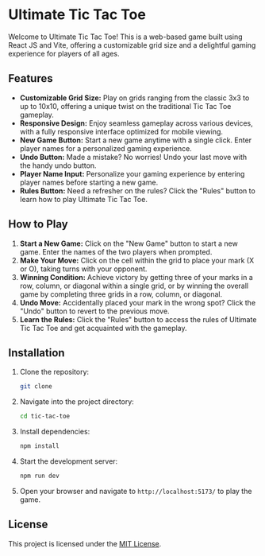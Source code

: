 # Ultimate Tic Tac Toe

Welcome to Ultimate Tic Tac Toe! This is a web-based game built using React JS and Vite, offering a customizable grid size and a delightful gaming experience for players of all ages.

## Features

- **Customizable Grid Size:** Play on grids ranging from the classic 3x3 to up to 10x10, offering a unique twist on the traditional Tic Tac Toe gameplay.
- **Responsive Design:** Enjoy seamless gameplay across various devices, with a fully responsive interface optimized for mobile viewing.
- **New Game Button:** Start a new game anytime with a single click. Enter player names for a personalized gaming experience.
- **Undo Button:** Made a mistake? No worries! Undo your last move with the handy undo button.
- **Player Name Input:** Personalize your gaming experience by entering player names before starting a new game.
- **Rules Button:** Need a refresher on the rules? Click the "Rules" button to learn how to play Ultimate Tic Tac Toe.

## How to Play

1. **Start a New Game:** Click on the "New Game" button to start a new game. Enter the names of the two players when prompted.
2. **Make Your Move:** Click on the cell within the grid to place your mark (X or O), taking turns with your opponent.
3. **Winning Condition:** Achieve victory by getting three of your marks in a row, column, or diagonal within a single grid, or by winning the overall game by completing three grids in a row, column, or diagonal.
4. **Undo Move:** Accidentally placed your mark in the wrong spot? Click the "Undo" button to revert to the previous move.
5. **Learn the Rules:** Click the "Rules" button to access the rules of Ultimate Tic Tac Toe and get acquainted with the gameplay.

## Installation

1. Clone the repository:

    ```bash
    git clone 
    ```

2. Navigate into the project directory:

    ```bash
    cd tic-tac-toe
    ```

3. Install dependencies:

    ```bash
    npm install
    ```

4. Start the development server:

    ```bash
    npm run dev
    ```

5. Open your browser and navigate to `http://localhost:5173/` to play the game.

## License

This project is licensed under the [MIT License](LICENSE).